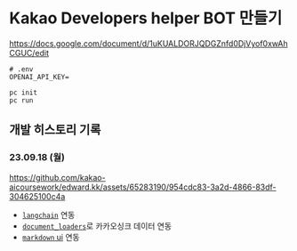 # Kakao Developers helper BOT 만들기

https://docs.google.com/document/d/1uKUALDORJQDGZnfd0DjVyof0xwAhCGUC/edit

```env
# .env
OPENAI_API_KEY=
```

```shell
pc init
pc run
```

## 개발 히스토리 기록

### 23.09.18 (월)

https://github.com/kakao-aicoursework/edward.kk/assets/65283190/954cdc83-3a2d-4866-83df-304625100c4a

- [`langchain`](https://python.langchain.com/docs/get_started/introduction) 연동
- [`document_loaders`](https://python.langchain.com/docs/modules/data_connection/document_loaders/)로 카카오싱크 데이터 연동
- [`markdown` ui](https://reflex.dev/docs/library/typography/markdown/) 연동
